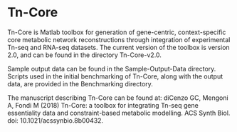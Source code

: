 # Tn-Core

Tn-Core is Matlab toolbox for generation of gene-centric, context-specific core metabolic network reconstructions through integration of experimental Tn-seq and RNA-seq datasets. The current version of the toolbox is version 2.0, and can be found in the directory Tn-Core-v2.0.

Sample output data can be found in the Sample-Output-Data directory. Scripts used in the initial benchmarking of Tn-Core, along with the output data, are provided in the Benchmarking directory.

The manuscript describing Tn-Core can be found at:
diCenzo GC, Mengoni A, Fondi M (2018) Tn-Core: a toolbox for integrating Tn-seq gene essentiality data and constraint-based metabolic modelling. ACS Synth Biol. doi: 10.1021/acssynbio.8b00432.
